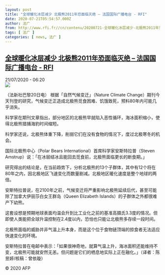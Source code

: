 ```yaml
---
layout: post
title: "全球暖化冰层减少 北极熊2011年恐面临灭绝 – 法国国际广播电台 - RFI"
date: 2020-07-21T05:54:57.000Z
author: 法广
from: http://www.rfi.fr//cn/contenu/20200721-全球暖化冰层减少-北极熊2011年恐面临灭绝
tags: [ 法广 ]
categories: [ news, 法广 ]
---
```

<!--1595310897000-->
[全球暖化冰层减少 北极熊2011年恐面临灭绝 – 法国国际广播电台 - RFI](http://www.rfi.fr//cn/contenu/20200721-%E5%85%A8%E7%90%83%E6%9A%96%E5%8C%96%E5%86%B0%E5%B1%82%E5%87%8F%E5%B0%91-%E5%8C%97%E6%9E%81%E7%86%8A2011%E5%B9%B4%E6%81%90%E9%9D%A2%E4%B8%B4%E7%81%AD%E7%BB%9D)
------

<div>
<div>21/07/2020 - 06:20</div><img src="https://s.rfi.fr/media/display/190c0cd4-cb10-11ea-b797-005056bf87d6/w:310/p:16x9/int0005b.200721122005.jpg"><div class="t-content__body u-clearfix"><div class="m-interstitial"></div><p>（法新社巴黎20日电）    根据「自然气候变迁」（Nature Climate Change）期刊今天刊登的研究，气候变迁正造成北极熊觅食困难、饥饿致死，预料80年内可能几乎消失。</p><p>    科学家在期刊文章指出，部分地区的北极熊早就陷入恶性循环，海冰面积缩小，使得北极熊猎捕海豹时间缩短。</p><p>    科学家还说，北极熊体重下降，削弱它们在没有食物的情况下，度过北极寒冬的机会。</p><p>    国际北极熊中心（Polar Bears International）首席科学家安斯特拉普（Steven Amstrup）说：「在冰层结冰且能回去觅食前，北极熊面临更长的断食期。」</p><p>    研究得出的结论是，在当前趋势下，分析北极熊的13个子群体，其中有12个将在80年之内，因北极地区飞速变化而数量剧减。北极地区暖化速度是整个地球的两倍。</p><p>    安斯特拉普说，在2100年之前，气候变迁将严重影响北极熊延续后代，甚至可能除了加拿大伊丽莎白女王群岛（Queen Elizabeth Islands）的子群体之外都很难产下幼熊。</p><p>    这套设想是预期地球表面均温会升到比工业化之前的基准高摄氏3.3度的情况。但即使人类能把全球升温控制在2.4度以内，恐怕也只能让北极熊多存续一段时间。</p><p>    北极熊面临的威胁并非气温上升本身，而是这个位于食物链顶端的掠食者无法适应快速变化的环境。</p><p>    安斯特拉普在电邮中表示：「如果很神奇地，就算气温上升，海冰面积还能维持不变，北极熊可能就安然无恙。但问题是它们的栖息地实际上正在融化。」（译者：陈昱婷/核稿：曾依璇）</p><p class="t-copyright">© 2020 AFP</p>        </div>
</div>

